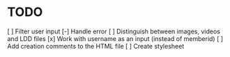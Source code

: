 TODO
====
[ ] Filter user input
[-] Handle error
[ ] Distinguish between images, videos and LDD files
[x] Work with username as an input (instead of memberid)
[ ] Add creation comments to the HTML file
[ ] Create stylesheet
